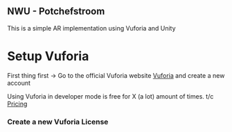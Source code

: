 ## NWU - Potchefstroom

This is a simple AR implementation using Vuforia and Unity

# Setup Vuforia

First thing first -> Go to the official Vuforia website [Vuforia](https://developer.vuforia.com/) and create a new account

Using Vuforia in developer mode is free for X (a lot) amount of times. t/c [Pricing](https://library.vuforia.com/content/vuforia-library/en/articles/FAQ/Pricing-and-Deployment-Plans.html)

### Create a new Vuforia License


